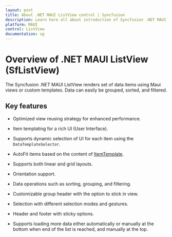 ```yaml
---
layout: post
title: About .NET MAUI ListView control | Syncfusion
description: Learn here all about introduction of Syncfusion .NET MAUI ListView (SfListView) control, its elements and more.
platform: MAUI
control: ListView
documentation: ug
---
```


# Overview of .NET MAUI ListView (SfListView)

The Syncfusion .NET MAUI ListView renders set of data items using Maui views or custom templates. Data can easily be grouped, sorted, and filtered.

## Key features

 * Optimized view reusing strategy for enhanced performance.

 * Item templating for a rich UI (User Interface).

 * Supports dynamic selection of UI for each item using the `DataTemplateSelector`.

 * AutoFit items based on the content of [ItemTemplate](https://help.syncfusion.com/cr/maui/Syncfusion.Maui.ListView.SfListView.html#Syncfusion_Maui_ListView_SfListView_ItemTemplate).

 * Supports both linear and grid layouts.

 * Orientation support.

 * Data operations such as sorting, grouping, and filtering.

 * Customizable group header with the option to stick in view.

 * Selection with different selection modes and gestures.

 * Header and footer with sticky options.

 * Supports loading more data either automatically or manually at the bottom when end of the list is reached, and manually at the top.




